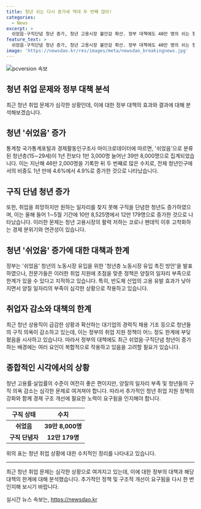 ```yaml
---
title: 청년 쉬는 다시 증가세 역대 두 번째 많아!
categories:
  - News
excerpt: >
  쉬었음·구직단념 청년 증가, 청년 고용시장 불안감 확산. 정부 대책에도 40만 명의 쉬는 청년 유입세가 높아지며 양질 일자리 부족으로 청년 구직 의욕 감소. 구직 단념 청년도 12만 명으로 증가세. 고용시장의 미미한 양질 일자리 증가로 청년들의 구직 의욕 저하. 반도체 산업 고용 유발 효과 낮아져 청년 고용시장의 불안함 확산. 정부 대책도 한계 인정되지만, 청년 고용률과 실업률은 여전히 안정된 상태라는 내용입니다.
feature_text: >
  쉬었음·구직단념 청년 증가, 청년 고용시장 불안감 확산. 정부 대책에도 40만 명의 쉬는 청년 유입세가 높아지며 양질 일자리 부족으로 청년 구직 의욕 감소. 구직 단념 청년도 12만 명으로 증가세. 고용시장의 미미한 양질 일자리 증가로 청년들의 구직 의욕 저하. 반도체 산업 고용 유발 효과 낮아져 청년 고용시장의 불안함 확산. 정부 대책도 한계 인정되지만, 청년 고용률과 실업률은 여전히 안정된 상태라는 내용입니다.
image: 'https://newsdao.kr/res/images/meta/newsdao_breakingnews.jpg'
---
```


<p><img src="https://newsdao.kr/res/images/meta/newsdao_breakingnews.jpg" alt="pcversion 속보" /></p>

<h2 data-ke-size="size26">청년 취업 문제와 정부 대책 분석</h2>

<p data-ke-size="size16">최근 청년 취업 문제가 심각한 상황인데, 이에 대한 정부 대책의 효과와 결과에 대해 분석해보겠습니다.</p>

<h2 data-ke-size="size24">청년 '쉬었음' 증가</h2>

<p data-ke-size="size16">통계청 국가통계포털과 경제활동인구조사 마이크로데이터에 따르면, '쉬었음'으로 분류된 청년층(15∼29세)이 1년 전보다 1만 3,000명 늘어난 39만 8,000명으로 집계되었습니다. 이는 지난해 46만 2,000명을 기록한 뒤 두 번째로 많은 수치로, 전체 청년인구에서의 비중도 1년 만에 4.6%에서 4.9%로 증가한 것으로 나타났습니다.</p>

<h2 data-ke-size="size24">구직 단념 청년 증가</h2>

<p data-ke-size="size16">또한, 취업을 희망하지만 원하는 일자리를 찾지 못해 구직을 단념한 청년도 증가하였으며, 이는 올해 들어 1∼5월 기간에 10만 8,525명에서 12만 179명으로 증가한 것으로 나타났습니다. 이러한 문제는 청년 고용시장의 활력 저하는 코로나 팬데믹 이후 고착화하는 경제 분위기와 연관성이 있습니다.</p>

<h2 data-ke-size="size24">청년 '쉬었음' 증가에 대한 대책과 한계</h2>

<p data-ke-size="size16">정부는 '쉬었음' 청년의 노동시장 유입을 위한 '청년층 노동시장 유입 촉진 방안'을 발표하였으나, 전문가들은 이러한 취업 지원에 초점을 맞춘 정책은 양질의 일자리 부족으로 한계가 있을 수 있다고 지적하고 있습니다. 특히, 반도체 산업의 고용 유발 효과가 낮아지면서 양질 일자리의 부족이 심각한 상황으로 작용하고 있습니다.</p>

<h2 data-ke-size="size24">취업자 감소와 대책의 한계</h2>

<p data-ke-size="size16">최근 청년 상용직이 급감한 상황과 확산하는 대기업의 경력직 채용 기조 등으로 청년들의 구직 의욕이 감소하고 있는데, 이는 정부의 취업 지원 정책이 어느 정도 한계에 부딪혔음을 시사하고 있습니다. 따라서 정부의 대책에도 최근 쉬었음·구직단념 청년이 증가하는 배경에는 여러 요인이 복합적으로 작용하고 있음을 고려할 필요가 있습니다.</p>

<h2 data-ke-size="size24">종합적인 시각에서의 상황</h2>

<p data-ke-size="size16">청년 고용률·실업률의 수준이 여전히 좋은 편이지만, 양질의 일자리 부족 및 청년들의 구직 의욕 감소는 심각한 문제로 여겨져야 합니다. 따라서 추가적인 청년 취업 지원 정책의 강화와 함께 경제 구조 개선에 필요한 노력이 요구됨을 인지해야 합니다.</p>

<table>
  <thead>
    <tr>
      <th style="text-align: center;">구직 상태</th>
      <th style="text-align: center;">수치</th>
    </tr>
  </thead>
  <tbody>
    <tr>
      <td style="text-align: center;"><b>쉬었음</b></td>
      <td style="text-align: center;"><b>39만 8,000명</b></td>
    </tr>
    <tr>
      <td style="text-align: center;"><b>구직 단념자</b></td>
      <td style="text-align: center;"><b>12만 179명</b></td>
    </tr>
  </tbody>
</table>

<p data-ke-size="size16">위의 표는 청년 취업 상황에 대한 수치적인 정리를 나타내고 있습니다.</p>

<hr>

<p data-ke-size="size16">최근 청년 취업 문제는 심각한 상황으로 여겨지고 있는데, 이에 대한 정부의 대책과 해당 대책의 한계에 대해 분석했습니다. 추가적인 정책 및 구조적 개선이 요구됨을 다시 한 번 인지해 보시기 바랍니다.</p>
실시간 뉴스 속보는, <a href="https://newsdao.kr" rel="dofollow">https://newsdao.kr</a>


